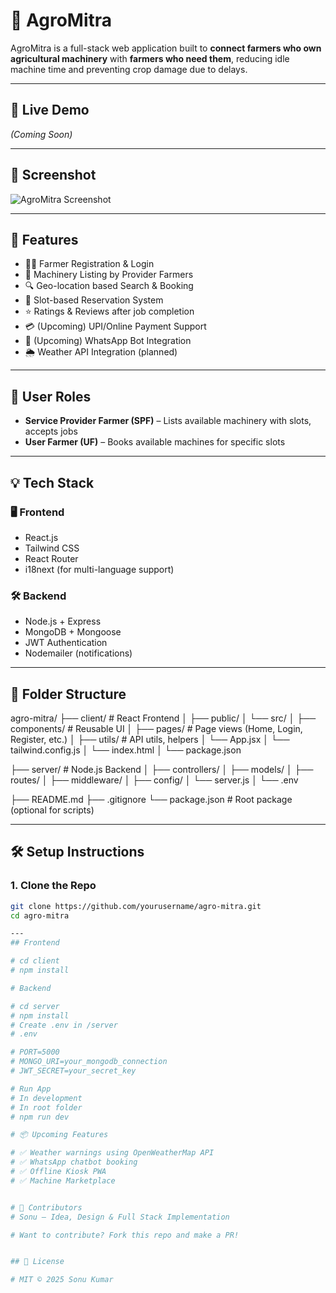 # 🌾 AgroMitra

AgroMitra is a full-stack web application built to **connect farmers who own agricultural machinery** with **farmers who need them**, reducing idle machine time and preventing crop damage due to delays.

---

## 🔗 Live Demo
*(Coming Soon)*

---

## 📸 Screenshot

![AgroMitra Screenshot](client/public/AgroMitra_UI.png)

---

## 🚀 Features

- 👨‍🌾 Farmer Registration & Login
- 🚜 Machinery Listing by Provider Farmers
- 🔍 Geo-location based Search & Booking
- 📅 Slot-based Reservation System
- ⭐ Ratings & Reviews after job completion
- 💳 (Upcoming) UPI/Online Payment Support
- 📲 (Upcoming) WhatsApp Bot Integration
- 🌦️ Weather API Integration (planned)

---

## 👥 User Roles

- **Service Provider Farmer (SPF)** – Lists available machinery with slots, accepts jobs
- **User Farmer (UF)** – Books available machines for specific slots

---

## 💡 Tech Stack

### 🖥 Frontend
- React.js
- Tailwind CSS
- React Router
- i18next (for multi-language support)

### 🛠 Backend
- Node.js + Express
- MongoDB + Mongoose
- JWT Authentication
- Nodemailer (notifications)

---

## 📁 Folder Structure
agro-mitra/
├── client/                  # React Frontend
│   ├── public/
│   └── src/
│       ├── components/      # Reusable UI
│       ├── pages/           # Page views (Home, Login, Register, etc.)
│       ├── utils/           # API utils, helpers
│       └── App.jsx
│   └── tailwind.config.js
│   └── index.html
│   └── package.json

├── server/                  # Node.js Backend
│   ├── controllers/
│   ├── models/
│   ├── routes/
│   ├── middleware/
│   ├── config/
│   └── server.js
│   └── .env

├── README.md
├── .gitignore
└── package.json            # Root package (optional for scripts)



---

## 🛠 Setup Instructions

### 1. Clone the Repo

```bash
git clone https://github.com/yourusername/agro-mitra.git
cd agro-mitra

---
## Frontend

# cd client
# npm install

# Backend

# cd server
# npm install
# Create .env in /server
# .env

# PORT=5000
# MONGO_URI=your_mongodb_connection
# JWT_SECRET=your_secret_key

# Run App
# In development
# In root folder
# npm run dev

# 📦 Upcoming Features

# ✅ Weather warnings using OpenWeatherMap API
# ✅ WhatsApp chatbot booking
# ✅ Offline Kiosk PWA
# ✅ Machine Marketplace


# 🙌 Contributors
# Sonu – Idea, Design & Full Stack Implementation

# Want to contribute? Fork this repo and make a PR!


## 📜 License

# MIT © 2025 Sonu Kumar
